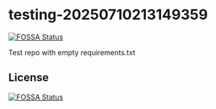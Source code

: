 # testing-20250710213149359
[![FOSSA Status](https://app.fossa.com/api/projects/git%2Bgithub.com%2Fkirogum%2Ftesting-20250710213149359.svg?type=shield)](https://app.fossa.com/projects/git%2Bgithub.com%2Fkirogum%2Ftesting-20250710213149359?ref=badge_shield)

Test repo with empty requirements.txt


## License
[![FOSSA Status](https://app.fossa.com/api/projects/git%2Bgithub.com%2Fkirogum%2Ftesting-20250710213149359.svg?type=large)](https://app.fossa.com/projects/git%2Bgithub.com%2Fkirogum%2Ftesting-20250710213149359?ref=badge_large)